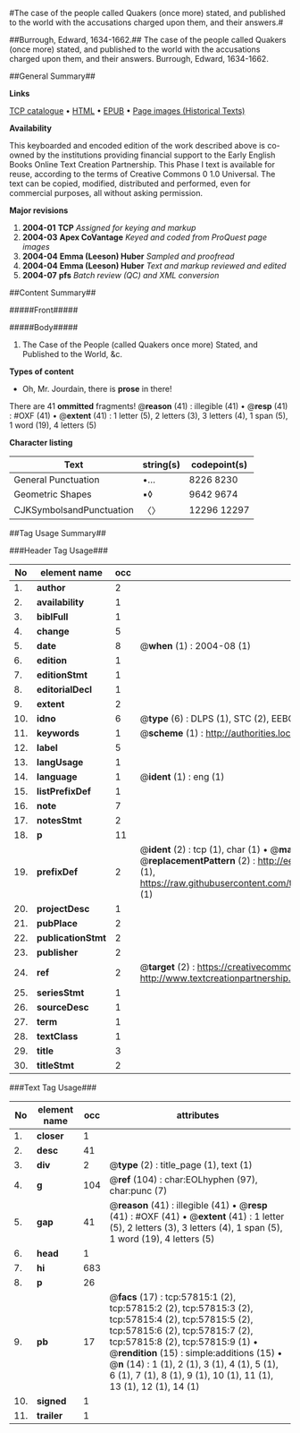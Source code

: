 #The case of the people called Quakers (once more) stated, and published to the world with the accusations charged upon them, and their answers.#

##Burrough, Edward, 1634-1662.##
The case of the people called Quakers (once more) stated, and published to the world with the accusations charged upon them, and their answers.
Burrough, Edward, 1634-1662.

##General Summary##

**Links**

[TCP catalogue](http://www.ota.ox.ac.uk/tcp/)  • 
[HTML](http://tei.it.ox.ac.uk/tcp/Texts-HTML/free/A30/A30512.html)  • 
[EPUB](http://tei.it.ox.ac.uk/tcp/Texts-EPUB/free/A30/A30512.epub) • 
[Page images (Historical Texts)](https://data.historicaltexts.jisc.ac.uk/view?pubId=eebo-12259669e&pageId=eebo-12259669e-57815-1)

**Availability**

This keyboarded and encoded edition of the
	       work described above is co-owned by the institutions
	       providing financial support to the Early English Books
	       Online Text Creation Partnership. This Phase I text is
	       available for reuse, according to the terms of Creative
	       Commons 0 1.0 Universal. The text can be copied,
	       modified, distributed and performed, even for
	       commercial purposes, all without asking permission.

**Major revisions**

1. __2004-01__ __TCP__ *Assigned for keying and markup*
1. __2004-03__ __Apex CoVantage__ *Keyed and coded from ProQuest page images*
1. __2004-04__ __Emma (Leeson) Huber__ *Sampled and proofread*
1. __2004-04__ __Emma (Leeson) Huber__ *Text and markup reviewed and edited*
1. __2004-07__ __pfs__ *Batch review (QC) and XML conversion*

##Content Summary##

#####Front#####

#####Body#####

1. The Case of the People (called Quakers once more) Stated, and Published to the World, &c.

**Types of content**

  * Oh, Mr. Jourdain, there is **prose** in there!

There are 41 **ommitted** fragments! 
 @__reason__ (41) : illegible (41)  •  @__resp__ (41) : #OXF (41)  •  @__extent__ (41) : 1 letter (5), 2 letters (3), 3 letters (4), 1 span (5), 1 word (19), 4 letters (5)

**Character listing**


|Text|string(s)|codepoint(s)|
|---|---|---|
|General Punctuation|•…|8226 8230|
|Geometric Shapes|▪◊|9642 9674|
|CJKSymbolsandPunctuation|〈〉|12296 12297|

##Tag Usage Summary##

###Header Tag Usage###

|No|element name|occ|attributes|
|---|---|---|---|
|1.|__author__|2||
|2.|__availability__|1||
|3.|__biblFull__|1||
|4.|__change__|5||
|5.|__date__|8| @__when__ (1) : 2004-08 (1)|
|6.|__edition__|1||
|7.|__editionStmt__|1||
|8.|__editorialDecl__|1||
|9.|__extent__|2||
|10.|__idno__|6| @__type__ (6) : DLPS (1), STC (2), EEBO-CITATION (1), OCLC (1), VID (1)|
|11.|__keywords__|1| @__scheme__ (1) : http://authorities.loc.gov/ (1)|
|12.|__label__|5||
|13.|__langUsage__|1||
|14.|__language__|1| @__ident__ (1) : eng (1)|
|15.|__listPrefixDef__|1||
|16.|__note__|7||
|17.|__notesStmt__|2||
|18.|__p__|11||
|19.|__prefixDef__|2| @__ident__ (2) : tcp (1), char (1)  •  @__matchPattern__ (2) : ([0-9\-]+):([0-9IVX]+) (1), (.+) (1)  •  @__replacementPattern__ (2) : http://eebo.chadwyck.com/downloadtiff?vid=$1&page=$2 (1), https://raw.githubusercontent.com/textcreationpartnership/Texts/master/tcpchars.xml#$1 (1)|
|20.|__projectDesc__|1||
|21.|__pubPlace__|2||
|22.|__publicationStmt__|2||
|23.|__publisher__|2||
|24.|__ref__|2| @__target__ (2) : https://creativecommons.org/publicdomain/zero/1.0/ (1), http://www.textcreationpartnership.org/docs/. (1)|
|25.|__seriesStmt__|1||
|26.|__sourceDesc__|1||
|27.|__term__|1||
|28.|__textClass__|1||
|29.|__title__|3||
|30.|__titleStmt__|2||


###Text Tag Usage###

|No|element name|occ|attributes|
|---|---|---|---|
|1.|__closer__|1||
|2.|__desc__|41||
|3.|__div__|2| @__type__ (2) : title_page (1), text (1)|
|4.|__g__|104| @__ref__ (104) : char:EOLhyphen (97), char:punc (7)|
|5.|__gap__|41| @__reason__ (41) : illegible (41)  •  @__resp__ (41) : #OXF (41)  •  @__extent__ (41) : 1 letter (5), 2 letters (3), 3 letters (4), 1 span (5), 1 word (19), 4 letters (5)|
|6.|__head__|1||
|7.|__hi__|683||
|8.|__p__|26||
|9.|__pb__|17| @__facs__ (17) : tcp:57815:1 (2), tcp:57815:2 (2), tcp:57815:3 (2), tcp:57815:4 (2), tcp:57815:5 (2), tcp:57815:6 (2), tcp:57815:7 (2), tcp:57815:8 (2), tcp:57815:9 (1)  •  @__rendition__ (15) : simple:additions (15)  •  @__n__ (14) : 1 (1), 2 (1), 3 (1), 4 (1), 5 (1), 6 (1), 7 (1), 8 (1), 9 (1), 10 (1), 11 (1), 13 (1), 12 (1), 14 (1)|
|10.|__signed__|1||
|11.|__trailer__|1||
